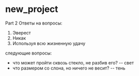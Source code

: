 # new_project
Part 2
Ответы на вопросы:
1) Эверест
2) Никак
3) Используя всю жизненную удачу

следующие вопросы:
- что может пройти сквозь стекло, не разбив его? -- свет
- что размером со слона, но ничего не весит? -- тень
